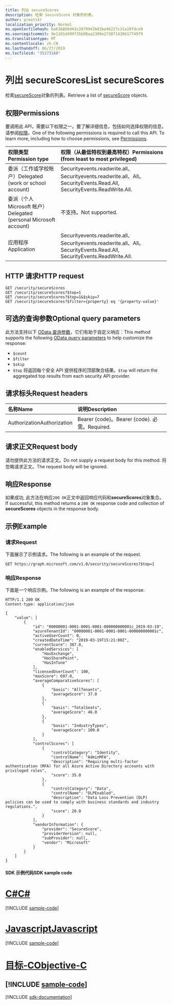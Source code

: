 ```yaml
---
title: 列出 secureScores
description: 检索 secureScore 对象的列表。
author: preetikr
localization_priority: Normal
ms.openlocfilehash: ba63b8b6043c2079943b83be46227c31a197dce9
ms.sourcegitcommit: 0e1101d499f35b08aa2309e273871438b1774979
ms.translationtype: MT
ms.contentlocale: zh-CN
ms.lasthandoff: 06/27/2019
ms.locfileid: "35273168"
---
```

# <a name="list-securescores"></a><span data-ttu-id="c796d-103">列出 secureScores</span><span class="sxs-lookup"><span data-stu-id="c796d-103">List secureScores</span></span>

<span data-ttu-id="c796d-104">检索[secureScore](../resources/securescore.md)对象的列表。</span><span class="sxs-lookup"><span data-stu-id="c796d-104">Retrieve a list of [secureScore](../resources/securescore.md) objects.</span></span>

## <a name="permissions"></a><span data-ttu-id="c796d-105">权限</span><span class="sxs-lookup"><span data-stu-id="c796d-105">Permissions</span></span>

<span data-ttu-id="c796d-p101">要调用此 API，需要以下权限之一。要了解详细信息，包括如何选择权限的信息，请参阅[权限](/graph/permissions-reference)。</span><span class="sxs-lookup"><span data-stu-id="c796d-p101">One of the following permissions is required to call this API. To learn more, including how to choose permissions, see [Permissions](/graph/permissions-reference).</span></span>

|<span data-ttu-id="c796d-108">权限类型</span><span class="sxs-lookup"><span data-stu-id="c796d-108">Permission type</span></span>      | <span data-ttu-id="c796d-109">权限（从最低特权到最高特权）</span><span class="sxs-lookup"><span data-stu-id="c796d-109">Permissions (from least to most privileged)</span></span>              |
|:--------------------|:---------------------------------------------------------|
|<span data-ttu-id="c796d-110">委派（工作或学校帐户）</span><span class="sxs-lookup"><span data-stu-id="c796d-110">Delegated (work or school account)</span></span> |  <span data-ttu-id="c796d-111">Securityevents.readwrite.all、Securityevents.readwrite.all、All。</span><span class="sxs-lookup"><span data-stu-id="c796d-111">SecurityEvents.Read.All, SecurityEvents.ReadWrite.All.</span></span>   |
|<span data-ttu-id="c796d-112">委派（个人 Microsoft 帐户）</span><span class="sxs-lookup"><span data-stu-id="c796d-112">Delegated (personal Microsoft account)</span></span> |  <span data-ttu-id="c796d-113">不支持。</span><span class="sxs-lookup"><span data-stu-id="c796d-113">Not supported.</span></span>  |
|<span data-ttu-id="c796d-114">应用程序</span><span class="sxs-lookup"><span data-stu-id="c796d-114">Application</span></span> | <span data-ttu-id="c796d-115">Securityevents.readwrite.all、Securityevents.readwrite.all、All。</span><span class="sxs-lookup"><span data-stu-id="c796d-115">SecurityEvents.Read.All, SecurityEvents.ReadWrite.All.</span></span> |

## <a name="http-request"></a><span data-ttu-id="c796d-116">HTTP 请求</span><span class="sxs-lookup"><span data-stu-id="c796d-116">HTTP request</span></span>

<!-- { "blockType": "ignored" } -->

```http
GET /security/secureScores
GET /security/secureScores?$top=1
GET /security/secureScores?$top=1&$skip=7
GET /security/secureScores?$filter={property} eq '{property-value}'
```
## <a name="optional-query-parameters"></a><span data-ttu-id="c796d-117">可选的查询参数</span><span class="sxs-lookup"><span data-stu-id="c796d-117">Optional query parameters</span></span>

<span data-ttu-id="c796d-118">此方法支持以下 [OData 查询参数](/graph/query-parameters)，它们有助于自定义响应：</span><span class="sxs-lookup"><span data-stu-id="c796d-118">This method supports the following [OData query parameters](/graph/query-parameters) to help customize the response:</span></span>

- `$count`
- `$filter`
- `$skip`
- <span data-ttu-id="c796d-119">`$top` 将返回每个安全 API 提供程序的顶部聚合结果。</span><span class="sxs-lookup"><span data-stu-id="c796d-119">`$top` will return the aggregated top results from each security API provider.</span></span>  

## <a name="request-headers"></a><span data-ttu-id="c796d-120">请求标头</span><span class="sxs-lookup"><span data-stu-id="c796d-120">Request headers</span></span>

| <span data-ttu-id="c796d-121">名称</span><span class="sxs-lookup"><span data-stu-id="c796d-121">Name</span></span>      |<span data-ttu-id="c796d-122">说明</span><span class="sxs-lookup"><span data-stu-id="c796d-122">Description</span></span>|
|:----------|:----------|
| <span data-ttu-id="c796d-123">Authorization</span><span class="sxs-lookup"><span data-stu-id="c796d-123">Authorization</span></span>  | <span data-ttu-id="c796d-124">Bearer {code}。</span><span class="sxs-lookup"><span data-stu-id="c796d-124">Bearer {code}.</span></span> <span data-ttu-id="c796d-125">必需。</span><span class="sxs-lookup"><span data-stu-id="c796d-125">Required.</span></span>|

## <a name="request-body"></a><span data-ttu-id="c796d-126">请求正文</span><span class="sxs-lookup"><span data-stu-id="c796d-126">Request body</span></span>

<span data-ttu-id="c796d-127">请勿提供此方法的请求正文。</span><span class="sxs-lookup"><span data-stu-id="c796d-127">Do not supply a request body for this method.</span></span> <span data-ttu-id="c796d-128">将忽略请求正文。</span><span class="sxs-lookup"><span data-stu-id="c796d-128">The request body will be ignored.</span></span>

## <a name="response"></a><span data-ttu-id="c796d-129">响应</span><span class="sxs-lookup"><span data-stu-id="c796d-129">Response</span></span>

<span data-ttu-id="c796d-130">如果成功, 此方法在响应`200 OK`正文中返回响应代码和**secureScores**对象集合。</span><span class="sxs-lookup"><span data-stu-id="c796d-130">If successful, this method returns a `200 OK` response code and collection of **secureScores** objects in the response body.</span></span>

## <a name="example"></a><span data-ttu-id="c796d-131">示例</span><span class="sxs-lookup"><span data-stu-id="c796d-131">Example</span></span>

### <a name="request"></a><span data-ttu-id="c796d-132">请求</span><span class="sxs-lookup"><span data-stu-id="c796d-132">Request</span></span>

<span data-ttu-id="c796d-133">下面展示了示例请求。</span><span class="sxs-lookup"><span data-stu-id="c796d-133">The following is an example of the request.</span></span>
<!-- {
  "blockType": "request",
  "name": "get_securescores"
}-->

```http
GET https://graph.microsoft.com/v1.0/security/secureScores?$top=1
```

### <a name="response"></a><span data-ttu-id="c796d-134">响应</span><span class="sxs-lookup"><span data-stu-id="c796d-134">Response</span></span>

<span data-ttu-id="c796d-135">下面是一个响应示例。</span><span class="sxs-lookup"><span data-stu-id="c796d-135">The following is an example of the response.</span></span>
<!-- {
  "blockType": "response",
  "truncated": true,
  "@odata.type": "microsoft.graph.secureScore",
  "isCollection": true
} -->

```http
HTTP/1.1 200 OK
Content-type: application/json

{
    "value": [
        {
            "id": "00000001-0001-0001-0001-000000000001c_2019-03-19",
            "azureTenantId": "00000001-0001-0001-0001-000000000001c",
            "activeUserCount": 0,
            "createdDateTime": "2019-03-19T15:21:00Z",
            "currentScore": 387.0,
            "enabledServices": [
                "HasExchange",
                "HasSharePoint",
                "HasInTune"
            ],
            "licensedUserCount": 100,
            "maxScore": 697.0,
            "averageComparativeScores": [
                {
                    "basis": "AllTenants",
                    "averageScore": 37.0
                },
                {
                    "basis": "TotalSeats",
                    "averageScore": 46.0
                },
                {
                    "basis": "IndustryTypes",
                    "averageScore": 109.0
                }
            ],
            "controlScores": [
                {
                    "controlCategory": "Identity",
                    "controlName": "AdminMFA",
                    "description": "Requiring multi-factor authentication (MFA) for all Azure Active Directory accounts with privileged roles",
                    "score": 35.0
                },
                {
                    "controlCategory": "Data",
                    "controlName": "DLPEnabled",
                    "description": "Data Loss Prevention (DLP) policies can be used to comply with business standards and industry regulations.",
                    "score": 20.0
                }
            ],
            "vendorInformation": {
                "provider": "SecureScore",
                "providerVersion": null,
                "subProvider": null,
                "vendor": "Microsoft"
            }
        }
    ]
}

```
#### <a name="sdk-sample-code"></a><span data-ttu-id="c796d-136">SDK 示例代码</span><span class="sxs-lookup"><span data-stu-id="c796d-136">SDK sample code</span></span>
# <a name="ctabcs"></a>[<span data-ttu-id="c796d-137">C#</span><span class="sxs-lookup"><span data-stu-id="c796d-137">C#</span></span>](#tab/cs)
[!INCLUDE [sample-code](../includes/get_securescores-Cs-snippets.md)]

# <a name="javascripttabjavascript"></a>[<span data-ttu-id="c796d-138">Javascript</span><span class="sxs-lookup"><span data-stu-id="c796d-138">Javascript</span></span>](#tab/javascript)
[!INCLUDE [sample-code](../includes/get_securescores-Javascript-snippets.md)]

# <a name="objective-ctabobjective-c"></a>[<span data-ttu-id="c796d-139">目标-C</span><span class="sxs-lookup"><span data-stu-id="c796d-139">Objective-C</span></span>](#tab/objective-c)
[!INCLUDE [sample-code](../includes/get_securescores-Objective-C-snippets.md)]
---

[!INCLUDE [sdk-documentation](../includes/snippets_sdk_documentation_link.md)]


<!--
{
  "type": "#page.annotation",
  "description": "List secureScores",
  "keywords": "",
  "section": "documentation",
  "tocPath": "",
  "suppressions": [
    "Error: /api-reference/v1.0/api/security-list-securescores.md:\r\n      BookmarkMissing: '[#tab/objective-c](Objective-C)'. Did you mean: #objective-c (score: 4)",
    "Error: /api-reference/v1.0/api/security-list-securescores.md:\r\n      BookmarkMissing: '[#tab/cs](C#)'. Did you mean: #c (score: 5)",
    "Error: /api-reference/v1.0/api/security-list-securescores.md:\r\n      BookmarkMissing: '[#tab/javascript](Javascript)'. Did you mean: #javascript (score: 4)"
  ]
}
-->
